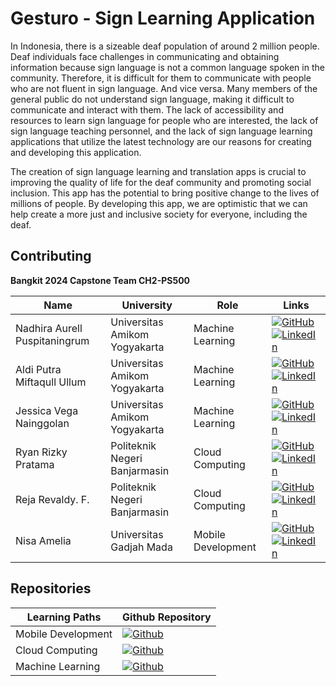 # Gesturo - Sign Learning Application

In Indonesia, there is a sizeable deaf population of around 2 million people. Deaf individuals face challenges in communicating and obtaining information because sign language is not a common language spoken in the community. Therefore, it is difficult for them to communicate with people who are not fluent in sign language. And vice versa. Many members of the general public do not understand sign language, making it difficult to communicate and interact with them. The lack of accessibility and resources to learn sign language for people who are interested, the lack of sign language teaching personnel, and the lack of sign language learning applications that utilize the latest technology are our reasons for creating and developing this application.

The creation of sign language learning and translation apps is crucial to improving the quality of life for the deaf community and promoting social inclusion. This app has the potential to bring positive change to the lives of millions of people. By developing this app, we are optimistic that we can help create a more just and inclusive society for everyone, including the deaf.

## Contributing

**Bangkit 2024 Capstone Team CH2-PS500**

| Name                             | University                      | Role              | Links                                                                                          |
|----------------------------------|---------------------------------|-------------------|------------------------------------------------------------------------------------------------|
| Nadhira Aurell Puspitaningrum    | Universitas Amikom Yogyakarta   | Machine Learning  | [![GitHub](https://img.shields.io/badge/github-121013?style=for-the-badge&logo=github&logoColor=white)](https://github.com/nadhiraaurell) [![LinkedIn](https://img.shields.io/badge/linkedin-%230077B5.svg?style=for-the-badge&logo=linkedin&logoColor=white)](https://www.linkedin.com/in/nadhiraaurell/) |
| Aldi Putra Miftaqull Ullum       | Universitas Amikom Yogyakarta   | Machine Learning  | [![GitHub](https://img.shields.io/badge/github-121013?style=for-the-badge&logo=github&logoColor=white)](https://github.com/AldiPutra24) [![LinkedIn](https://img.shields.io/badge/linkedin-%230077B5.svg?style=for-the-badge&logo=linkedin&logoColor=white)](https://www.linkedin.com/in/aldi-putra-miftaqull-ullum-52231b222/) |
| Jessica Vega Nainggolan          | Universitas Amikom Yogyakarta   | Machine Learning  | [![GitHub](https://img.shields.io/badge/github-121013?style=for-the-badge&logo=github&logoColor=white)](https://github.com/jessicaavg) [![LinkedIn](https://img.shields.io/badge/linkedin-%230077B5.svg?style=for-the-badge&logo=linkedin&logoColor=white)](https://www.linkedin.com/in/jessicavegaa/) |
| Ryan Rizky Pratama               | Politeknik Negeri Banjarmasin   | Cloud Computing   | [![GitHub](https://img.shields.io/badge/github-121013?style=for-the-badge&logo=github&logoColor=white)](https://github.com/ryanriz) [![LinkedIn](https://img.shields.io/badge/linkedin-%230077B5.svg?style=for-the-badge&logo=linkedin&logoColor=white)](https://www.linkedin.com/in/ryanriz/) |
| Reja Revaldy. F.                 | Politeknik Negeri Banjarmasin   | Cloud Computing   | [![GitHub](https://img.shields.io/badge/github-121013?style=for-the-badge&logo=github&logoColor=white)](https://github.com/rejarevaldy) [![LinkedIn](https://img.shields.io/badge/linkedin-%230077B5.svg?style=for-the-badge&logo=linkedin&logoColor=white)](https://www.linkedin.com/in/rejarevaldyf/) |
| Nisa Amelia                      | Universitas Gadjah Mada         | Mobile Development| [![GitHub](https://img.shields.io/badge/github-121013?style=for-the-badge&logo=github&logoColor=white)](https://github.com/nisamelia) [![LinkedIn](https://img.shields.io/badge/linkedin-%230077B5.svg?style=for-the-badge&logo=linkedin&logoColor=white)](https://www.linkedin.com/in/nisa-amelia31/) |

## Repositories

| Learning Paths     | Github Repository                                                                                                        |
|--------------------|--------------------------------------------------------------------------------------------------------------------------|
| Mobile Development | [![Github](https://img.shields.io/badge/github-121013?style=for-the-badge&logo=github&logoColor=white)](https://github.com/gesturo-team/Mobile-Development) |
| Cloud Computing    | [![Github](https://img.shields.io/badge/github-121013?style=for-the-badge&logo=github&logoColor=white)](https://github.com/gesturo-team/Cloud-Computing)    |
| Machine Learning   | [![Github](https://img.shields.io/badge/github-121013?style=for-the-badge&logo=github&logoColor=white)](https://github.com/gesturo-team/Machine-Learning)   |
